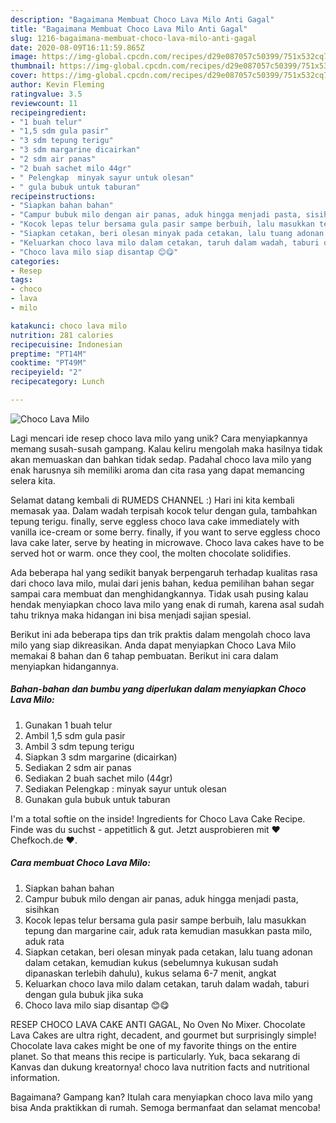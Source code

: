 ```yaml
---
description: "Bagaimana Membuat Choco Lava Milo Anti Gagal"
title: "Bagaimana Membuat Choco Lava Milo Anti Gagal"
slug: 1216-bagaimana-membuat-choco-lava-milo-anti-gagal
date: 2020-08-09T16:11:59.865Z
image: https://img-global.cpcdn.com/recipes/d29e087057c50399/751x532cq70/choco-lava-milo-foto-resep-utama.jpg
thumbnail: https://img-global.cpcdn.com/recipes/d29e087057c50399/751x532cq70/choco-lava-milo-foto-resep-utama.jpg
cover: https://img-global.cpcdn.com/recipes/d29e087057c50399/751x532cq70/choco-lava-milo-foto-resep-utama.jpg
author: Kevin Fleming
ratingvalue: 3.5
reviewcount: 11
recipeingredient:
- "1 buah telur"
- "1,5 sdm gula pasir"
- "3 sdm tepung terigu"
- "3 sdm margarine dicairkan"
- "2 sdm air panas"
- "2 buah sachet milo 44gr"
- " Pelengkap  minyak sayur untuk olesan"
- " gula bubuk untuk taburan"
recipeinstructions:
- "Siapkan bahan bahan"
- "Campur bubuk milo dengan air panas, aduk hingga menjadi pasta, sisihkan"
- "Kocok lepas telur bersama gula pasir sampe berbuih, lalu masukkan tepung dan margarine cair, aduk rata kemudian masukkan pasta milo, aduk rata"
- "Siapkan cetakan, beri olesan minyak pada cetakan, lalu tuang adonan dalam cetakan, kemudian kukus (sebelumnya kukusan sudah dipanaskan terlebih dahulu), kukus selama 6-7 menit, angkat"
- "Keluarkan choco lava milo dalam cetakan, taruh dalam wadah, taburi dengan gula bubuk jika suka"
- "Choco lava milo siap disantap 😊😋"
categories:
- Resep
tags:
- choco
- lava
- milo

katakunci: choco lava milo 
nutrition: 281 calories
recipecuisine: Indonesian
preptime: "PT14M"
cooktime: "PT49M"
recipeyield: "2"
recipecategory: Lunch

---
```



![Choco Lava Milo](https://img-global.cpcdn.com/recipes/d29e087057c50399/751x532cq70/choco-lava-milo-foto-resep-utama.jpg)

Lagi mencari ide resep choco lava milo yang unik? Cara menyiapkannya memang susah-susah gampang. Kalau keliru mengolah maka hasilnya tidak akan memuaskan dan bahkan tidak sedap. Padahal choco lava milo yang enak harusnya sih memiliki aroma dan cita rasa yang dapat memancing selera kita.

Selamat datang kembali di RUMEDS CHANNEL :) Hari ini kita kembali memasak yaa. Dalam wadah terpisah kocok telur dengan gula, tambahkan tepung terigu. finally, serve eggless choco lava cake immediately with vanilla ice-cream or some berry. finally, if you want to serve eggless choco lava cake later, serve by heating in microwave. Choco lava cakes have to be served hot or warm. once they cool, the molten chocolate solidifies.

Ada beberapa hal yang sedikit banyak berpengaruh terhadap kualitas rasa dari choco lava milo, mulai dari jenis bahan, kedua pemilihan bahan segar sampai cara membuat dan menghidangkannya. Tidak usah pusing kalau hendak menyiapkan choco lava milo yang enak di rumah, karena asal sudah tahu triknya maka hidangan ini bisa menjadi sajian spesial.


Berikut ini ada beberapa tips dan trik praktis dalam mengolah choco lava milo yang siap dikreasikan. Anda dapat menyiapkan Choco Lava Milo memakai 8 bahan dan 6 tahap pembuatan. Berikut ini cara dalam menyiapkan hidangannya.

<!--inarticleads1-->

##### Bahan-bahan dan bumbu yang diperlukan dalam menyiapkan Choco Lava Milo:

1. Gunakan 1 buah telur
1. Ambil 1,5 sdm gula pasir
1. Ambil 3 sdm tepung terigu
1. Siapkan 3 sdm margarine (dicairkan)
1. Sediakan 2 sdm air panas
1. Sediakan 2 buah sachet milo (44gr)
1. Sediakan  Pelengkap : minyak sayur untuk olesan
1. Gunakan  gula bubuk untuk taburan


I&#39;m a total softie on the inside! Ingredients for Choco Lava Cake Recipe. Finde was du suchst - appetitlich &amp; gut. Jetzt ausprobieren mit ♥ Chefkoch.de ♥. 

<!--inarticleads2-->

##### Cara membuat Choco Lava Milo:

1. Siapkan bahan bahan
1. Campur bubuk milo dengan air panas, aduk hingga menjadi pasta, sisihkan
1. Kocok lepas telur bersama gula pasir sampe berbuih, lalu masukkan tepung dan margarine cair, aduk rata kemudian masukkan pasta milo, aduk rata
1. Siapkan cetakan, beri olesan minyak pada cetakan, lalu tuang adonan dalam cetakan, kemudian kukus (sebelumnya kukusan sudah dipanaskan terlebih dahulu), kukus selama 6-7 menit, angkat
1. Keluarkan choco lava milo dalam cetakan, taruh dalam wadah, taburi dengan gula bubuk jika suka
1. Choco lava milo siap disantap 😊😋


RESEP CHOCO LAVA CAKE ANTI GAGAL, No Oven No Mixer. Chocolate Lava Cakes are ultra right, decadent, and gourmet but surprisingly simple! Chocolate lava cakes might be one of my favorite things on the entire planet. So that means this recipe is particularly. Yuk, baca sekarang di Kanvas dan dukung kreatornya! choco lava nutrition facts and nutritional information. 

Bagaimana? Gampang kan? Itulah cara menyiapkan choco lava milo yang bisa Anda praktikkan di rumah. Semoga bermanfaat dan selamat mencoba!
